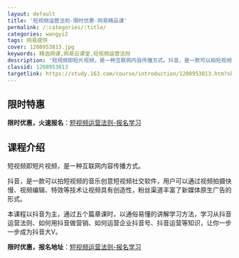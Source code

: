 ```yaml
---
layout: default
title: '短视频运营法则-限时优惠-网易精品课'
permalink: /:categories/:title/
categories: wangyi2
tags: 网易提供
cover: 1208953813.jpg
keywords: 精选网课,网易云课堂,短视频运营法则
description: '短视频即短片视频，是一种互联网内容传播方式。抖音，是一款可以拍短视频的音乐创意短视频社交软件，用户可以通过视频拍摄快慢、'
classid: 1208953813
targetlink: https://study.163.com/course/introduction/1208953813.htm?share=1&shareId=1025206652&utm_campaign=share&utm_medium=iphoneShare&utm_source=&utm_u=1025206652
---
```


## 限时特惠

**限时优惠，火速报名**：[短视频运营法则-报名学习](https://study.163.com/course/introduction/1208953813.htm?share=1&shareId=1025206652&utm_campaign=share&utm_medium=iphoneShare&utm_source=&utm_u=1025206652)

## 课程介绍

短视频即短片视频，是一种互联网内容传播方式。 

抖音，是一款可以拍短视频的音乐创意短视频社交软件，用户可以通过视频拍摄快慢、视频编辑、特效等技术让视频具有创造性，粉丝渠道丰富了新媒体原生广告的形式。

本课程以抖音为主，通过五个篇章课时，以通俗易懂的讲解学习方法，学习从抖音运营法则、如何用抖音做营销、如何运营企业抖音号、抖音运营等知识，让你一步一步成为抖音大V。

**限时优惠，报名地址**：[短视频运营法则-报名学习](https://study.163.com/course/introduction/1208953813.htm?share=1&shareId=1025206652&utm_campaign=share&utm_medium=iphoneShare&utm_source=&utm_u=1025206652)

